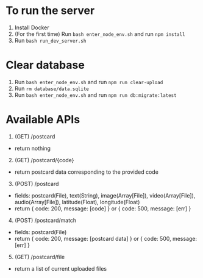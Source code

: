 # To run the server

1. Install Docker
2. (For the first time) Run `bash enter_node_env.sh` and run `npm install`
3. Run `bash run_dev_server.sh`

# Clear database

1. Run `bash enter_node_env.sh` and run `npm run clear-upload`
2. Run `rm database/data.sqlite`
3. Run `bash enter_node_env.sh` and run `npm run db:migrate:latest`

# Available APIs

1. (GET) /postcard
- return nothing

2. (GET) /postcard/{code}
- return postcard data corresponding to the provided code

3. (POST) /postcard
- fields: postcard(File), text(String), image(Array[File]), video(Array[File]), audio(Array[File]), latitude(Float), longitude(Float)
- return { code: 200, message: [code] } or { code: 500, message: [err] }

4. (POST) /postcard/match
- fields: postcard(File)
- return { code: 200, message: [postcard data] } or { code: 500, message: [err] }

5. (GET) /postcard/file
- return a list of current uploaded files
